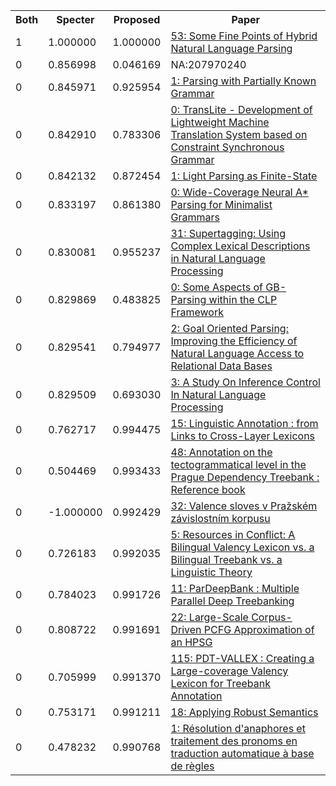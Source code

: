 <html><table><tr>
<th>Both</th>
<th>Specter</th>
<th>Proposed</th>
<th>Paper</th>
</tr>
<tr>
<td>1</td>
<td>1.000000</td>
<td>1.000000</td>
<td><a href="https://www.semanticscholar.org/paper/5dd025a790d922c055aa6d51dda66cca66ccef58">53: Some Fine Points of Hybrid Natural Language Parsing</a></td>
</tr>
<tr>
<td>0</td>
<td>0.856998</td>
<td>0.046169</td>
<td>NA:207970240</td>
</tr>
<tr>
<td>0</td>
<td>0.845971</td>
<td>0.925954</td>
<td><a href="https://www.semanticscholar.org/paper/c47a029fceb654cb26395710db572da2ed9a8c8e">1: Parsing with Partially Known Grammar</a></td>
</tr>
<tr>
<td>0</td>
<td>0.842910</td>
<td>0.783306</td>
<td><a href="https://www.semanticscholar.org/paper/b1065f510b3c16b8b41582315b99bbbff7dc02fc">0: TransLite - Development of Lightweight Machine Translation System based on Constraint Synchronous Grammar</a></td>
</tr>
<tr>
<td>0</td>
<td>0.842132</td>
<td>0.872454</td>
<td><a href="https://www.semanticscholar.org/paper/60653fed384299a9e42379f62b9b9103625cf816">1: Light Parsing as Finite-State</a></td>
</tr>
<tr>
<td>0</td>
<td>0.833197</td>
<td>0.861380</td>
<td><a href="https://www.semanticscholar.org/paper/457a8a2c5421ac594c06a8b2ccf9371686096b1b">0: Wide-Coverage Neural A* Parsing for Minimalist Grammars</a></td>
</tr>
<tr>
<td>0</td>
<td>0.830081</td>
<td>0.955237</td>
<td><a href="https://www.semanticscholar.org/paper/82332211c1d477990a9bab981ffa763ef7e21b6e">31: Supertagging: Using Complex Lexical Descriptions in Natural Language Processing</a></td>
</tr>
<tr>
<td>0</td>
<td>0.829869</td>
<td>0.483825</td>
<td><a href="https://www.semanticscholar.org/paper/8701a9dad9ca222e16f1f6fa81b74c82a1dbf1a1">0: Some Aspects of GB-Parsing within the CLP Framework</a></td>
</tr>
<tr>
<td>0</td>
<td>0.829541</td>
<td>0.794977</td>
<td><a href="https://www.semanticscholar.org/paper/a983970f9732f81fee3ffd5258f6dc20212a1f8f">2: Goal Oriented Parsing: Improving the Efficiency of Natural Language Access to Relational Data Bases</a></td>
</tr>
<tr>
<td>0</td>
<td>0.829509</td>
<td>0.693030</td>
<td><a href="https://www.semanticscholar.org/paper/583d807e7c434655bcdc74218ac7d7a073ed8b21">3: A Study On Inference Control In Natural Language Processing</a></td>
</tr>
<tr>
<td>0</td>
<td>0.762717</td>
<td>0.994475</td>
<td><a href="https://www.semanticscholar.org/paper/274970eedfb0c5db29b56fa3ffef864e18c5aa3d">15: Linguistic Annotation : from Links to Cross-Layer Lexicons</a></td>
</tr>
<tr>
<td>0</td>
<td>0.504469</td>
<td>0.993433</td>
<td><a href="https://www.semanticscholar.org/paper/e2583efefc81ef5084d8dc781317b9dc23050cab">48: Annotation on the tectogrammatical level in the Prague Dependency Treebank : Reference book</a></td>
</tr>
<tr>
<td>0</td>
<td>-1.000000</td>
<td>0.992429</td>
<td><a href="https://www.semanticscholar.org/paper/7780ce76a25d00b7023add0b3ae03d023776a3e6">32: Valence sloves v Pražském závislostním korpusu</a></td>
</tr>
<tr>
<td>0</td>
<td>0.726183</td>
<td>0.992035</td>
<td><a href="https://www.semanticscholar.org/paper/78f3f3b7e6fea5975c6890fe8c89a0c46ac57d53">5: Resources in Conflict: A Bilingual Valency Lexicon vs. a Bilingual Treebank vs. a Linguistic Theory</a></td>
</tr>
<tr>
<td>0</td>
<td>0.784023</td>
<td>0.991726</td>
<td><a href="https://www.semanticscholar.org/paper/86527d1ea1ec853cb532093f832e155d17f19a4f">11: ParDeepBank : Multiple Parallel Deep Treebanking</a></td>
</tr>
<tr>
<td>0</td>
<td>0.808722</td>
<td>0.991691</td>
<td><a href="https://www.semanticscholar.org/paper/42c5266076bc84a2fe58e5ed9c319ca0d7ae91ff">22: Large-Scale Corpus-Driven PCFG Approximation of an HPSG</a></td>
</tr>
<tr>
<td>0</td>
<td>0.705999</td>
<td>0.991370</td>
<td><a href="https://www.semanticscholar.org/paper/ec3f833594f464cac051702711c91d89aa461a66">115: PDT-VALLEX : Creating a Large-coverage Valency Lexicon for Treebank Annotation</a></td>
</tr>
<tr>
<td>0</td>
<td>0.753171</td>
<td>0.991211</td>
<td><a href="https://www.semanticscholar.org/paper/b03129c86ab47c8d5ba2fd757adba22a295b3671">18: Applying Robust Semantics</a></td>
</tr>
<tr>
<td>0</td>
<td>0.478232</td>
<td>0.990768</td>
<td><a href="https://www.semanticscholar.org/paper/0902575ef2c855a3c65d0fbf0c905e7d3cca173a">1: Résolution d'anaphores et traitement des pronoms en traduction automatique à base de règles</a></td>
</tr>
</table></html>
